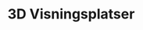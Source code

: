 ﻿---
title: 3D Visningsplatser
type: docs
weight: 90
url: /sv/net/3d-viewports/
description: Artiklar om 3D visningsplatser i Aspose.3D for .NET.
---
